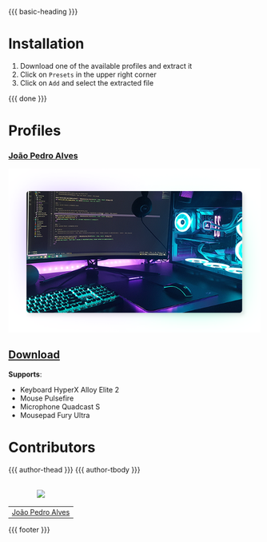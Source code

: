 {{{ basic-heading }}}

# Installation

1. Download one of the available profiles and extract it
2. Click on `Presets` in the upper right corner
3. Click on `Add` and select the extracted file

{{{ done }}}

# Profiles

### [João Pedro Alves](https://github.com/joaopealves)

![img](https://raw.githubusercontent.com/daltonmenezes/assets/master/images/aura-theme/ngnuity/ngnuity-joao-pedro-alves.png)

## [Download](https://github.com/daltonmenezes/aura-theme/blob/main/packages/ngnuity/profiles/joaopealves/Aura%20Theme.hxp.zip?raw=true)

**Supports**:

- Keyboard HyperX Alloy Elite 2
- Mouse Pulsefire
- Microphone Quadcast S
- Mousepad Fury Ultra

# Contributors

<table>
  <thead>
    <tr>
      <td valign="bottom"><p align="center">
        <a href="https://github.com/joaopealves">
          <img src="https://github.com/joaopealves.png?size=100" align="center" />
        </a>
      </p></td>
      {{{ author-thead }}}
    </tr>
  </thead>

  <tbody>
    <tr>
      <td><a href="https://github.com/joaopealves">João Pedro Alves</a></td>
      {{{ author-tbody }}}
    </tr>
  </tbody>
</table>

{{{ footer }}}
